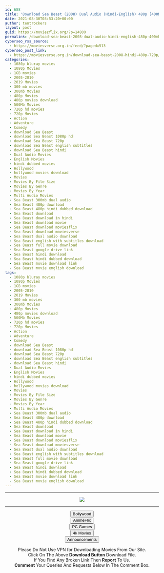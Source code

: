 ```yaml
---
id: 688
title: 'Download Sea Beast (2008) Dual Audio (Hindi-English) 480p [400MB] || 720p [1GB]'
date: 2021-08-30T03:53:20+00:00
author: tentrockers
layout: post
guid: https://moviezflix.org/?p=14800
permalink: /download-sea-beast-2008-dual-audio-hindi-english-480p-400mb-720p-1gb/
cyberseo_rss_source:
  - https://moviesverse.org.in/feed/?paged=513
cyberseo_post_link:
  - https://moviesverse.org.in/download-sea-beast-2008-hindi-480p-720p/
categories:
  - 1080p bluray movies
  - 1080p Movies
  - 1GB movies
  - 2005-2010
  - 2019 Movies
  - 300 mb movies
  - 300mb Movies
  - 480p Movies
  - 480p movies download
  - 500Mb Movies
  - 720p hd movies
  - 720p Movies
  - Action
  - Adventure
  - Comedy
  - download Sea Beast
  - download Sea Beast 1080p hd
  - download Sea Beast 720p
  - download Sea Beast english subtitles
  - download Sea Beast hindi
  - Dual Audio Movies
  - English Movies
  - hindi dubbed movies
  - Hollywood
  - hollywood movies download
  - Movies
  - Movies By File Size
  - Movies By Genre
  - Movies By Year
  - Multi Audio Movies
  - Sea Beast 300mb dual audio
  - Sea Beast 480p download
  - Sea Beast 480p hindi dubbed download
  - Sea Beast download
  - Sea Beast download in hindi
  - Sea Beast download movie
  - Sea Beast download moviesflix
  - Sea Beast download moviesverse
  - Sea Beast dual audio download
  - Sea Beast english with subtitles download
  - Sea Beast full movie download
  - Sea Beast google drive link
  - Sea Beast hindi download
  - Sea Beast hindi dubbed download
  - Sea Beast movie download link
  - Sea Beast movie english download
tags:
  - 1080p bluray movies
  - 1080p Movies
  - 1GB movies
  - 2005-2010
  - 2019 Movies
  - 300 mb movies
  - 300mb Movies
  - 480p Movies
  - 480p movies download
  - 500Mb Movies
  - 720p hd movies
  - 720p Movies
  - Action
  - Adventure
  - Comedy
  - download Sea Beast
  - download Sea Beast 1080p hd
  - download Sea Beast 720p
  - download Sea Beast english subtitles
  - download Sea Beast hindi
  - Dual Audio Movies
  - English Movies
  - hindi dubbed movies
  - Hollywood
  - hollywood movies download
  - Movies
  - Movies By File Size
  - Movies By Genre
  - Movies By Year
  - Multi Audio Movies
  - Sea Beast 300mb dual audio
  - Sea Beast 480p download
  - Sea Beast 480p hindi dubbed download
  - Sea Beast download
  - Sea Beast download in hindi
  - Sea Beast download movie
  - Sea Beast download moviesflix
  - Sea Beast download moviesverse
  - Sea Beast dual audio download
  - Sea Beast english with subtitles download
  - Sea Beast full movie download
  - Sea Beast google drive link
  - Sea Beast hindi download
  - Sea Beast hindi dubbed download
  - Sea Beast movie download link
  - Sea Beast movie english download
---
```

<center>
  </p> 
  
  <hr />
  
  <p>
    <a href="http://gdrivepro.xyz/join.php" data-wpel-link="external" target="_blank" rel="nofollow external noopener noreferrer"><img src="https://i.imgur.com/FhMdWdW.png" /></a>
  </p>
  
  <hr />
  
  <p>
    <a href="https://dogemovies.xyz" target="_blank" data-wpel-link="external" rel="nofollow external noopener noreferrer"><button class="button button5">Bollywood</button></a><br /> <a href="https://animeflix.in" target="_blank" data-wpel-link="external" rel="nofollow external noopener noreferrer"><button class="button button5">AnimeFlix</button></a><br /> <a href="https://gamesflix.net/" target="_blank" data-wpel-link="external" rel="nofollow external noopener noreferrer"><button class="button button5">PC Games</button></a><br /> <a href="https://uhdmovies.in" target="_blank" data-wpel-link="external" rel="nofollow external noopener noreferrer"><button class="button button5">4k Movies</button></a><br /> <a href="https://moviesverse.org.in/announcements/" target="_blank" data-wpel-link="internal" rel="noopener"><button class="button button5">Announcements</button></a>
  </p>
  
  <div class="alert alert-danger">
    Please Do Not Use VPN for Downloading Movies From Our Site.
  </div>
  
  <div class="alert alert-success">
    Click On The Above <strong>Download Button</strong> Download File.
  </div>
  
  <div class="alert alert-warning">
    If You Find Any Broken Link Then <strong>Report</strong> To Us.
  </div>
  
  <div class="alert alert-info">
    <strong>Comment</strong> Your Queries And Requests Below In The Comment Box.
  </div>
  
  <p>
    </center>
  </p>